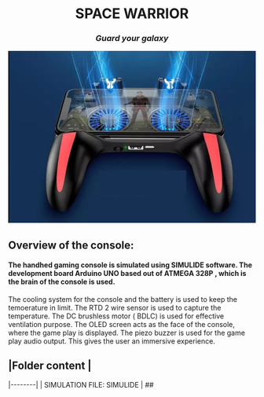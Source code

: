 


<h1 align="center">SPACE WARRIOR</h1>
<h3 align = "center"><i>Guard your galaxy</i></h3>

<p align="center">
  <img width="800" src="https://github.com/Y-133/M2-EmbSys/blob/ea040cfdc2f1288fe8de779f5ea9ed887052bf31/images/joystick_fan.jpg" alt="Console">
</p>

## Overview of the console: ## 
#### The handhed gaming console is simulated using SIMULIDE software. The development board Arduino UNO based out of ATMEGA 328P , which is the brain of the console is used.
The cooling system for the console and the battery is used to keep the temoerature in limit. The RTD 2 wire sensor is used to capture the temperature. The DC brushless motor 
( BDLC) is used for effective ventilation purpose. The OLED screen acts as the face of the console, where the game play is displayed. The piezo buzzer is used for the game play audio
output. This gives the user an immersive experience. 
####

## |Folder content |
|--------|
| SIMULATION FILE: SIMULIDE | ##
